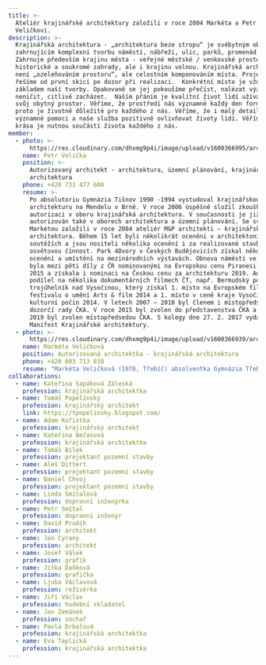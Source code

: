 ```yaml
---
title: >-
  Ateliér krajinářské architektury založili v roce 2004 Markéta a Petr
  Veličkovi.
description: >-
  Krajinářská architektura - „architektura beze stropu“ je svébytným oborem
  zahrnujícím komplexní tvorbu náměstí, nábřeží, ulic, parků, promenád …
  Zahrnuje především krajinu města - veřejné městské / venkovské prostory,
  historické a soukromé zahrady, ale i krajinu volnou. Krajinářská architektura
  není „ozeleňováním prostoru“, ale celostním komponováním místa. Projekty
  řešíme od první skici po dozor při realizaci.  Konkrétní místo je vždy
  základem naší tvorby. Opakovaně se jej pokoušíme přečíst, nalézat významy,
  neničit, citlivě zacházet.  Naším přáním je kvalitní život lidí užívajících
  svůj obytný prostor. Věříme, že prostředí nás významně každý den formuje a
  proto je životně důležité pro každého z nás. Věříme, že i malý detail může
  významně pomoci a naše služba pozitivně ovlivňovat životy lidí. Věříme, že
  krása je nutnou součástí života každého z nás.
member:
  - photo: >-
      https://res.cloudinary.com/dhxmg9p4i/image/upload/v1600366995/archweb/petr-1_tpcdcl.jpg
    name: Petr Velička
    position: >-
      Autorizovaný architekt - architektura, územní plánování, krajinářská
      architektura
    phone: +420 731 477 608
    resume: >-
      Po absolutoriu Gymnázia Tišnov 1990 -1994 vystudoval krajinářskou
      architekturu na Mendelu v Brně. V roce 2006 úspěšně složil zkoušky k
      autorizaci v oboru krajinářská architektura. V současnosti je již
      autorizován také v oborech architektura a územní plánování. Se svou ženou
      Markétou založili v roce 2004 ateliér M&P architekti – krajinářská
      architektura. Během 15 let byli několikrát oceněni v architektonických
      soutěžích a jsou nositeli několika ocenění i za realizované stavby a
      osvětovou činnost. Park 4Dvory v Českých Budějovicích získal několik
      ocenění a umístění na mezinárodních výstavách. Obnova náměstí ve Stříbře
      byla mezi pěti díly z ČR nominovanými na Evropskou cenu Piranesi Award
      2015 a získala i nominaci na Českou cenu za architekturu 2019. Autorsky se
      podílel na několika dokumentárních filmech ČT, např. Bermudský poetický
      trojúhelník nad Vysočinou, který získal 1. místo na Evropském filmovém
      festivalu o umění Arts & film 2014 a 1. místo v ceně kraje Vysočina za
      kulturní počin 2014. V letech 2007 – 2010 byl členem i místopředsedou
      dozorčí rady ČKA. V roce 2015 byl zvolen do představenstva ČKA a v roce
      2019 byl zvolen místopředsedou ČKA. S kolegy dne 27. 2. 2017 vydali
      Manifest Krajinářské architektury.
  - photo: >-
      https://res.cloudinary.com/dhxmg9p4i/image/upload/v1600366939/archweb/markera_blgze4.jpg
    name: Markéta Veličková
    position: Autorizovaná architektka - krajinářská architektura
    phone: +420 603 713 838
    resume: "Markéta Veličková (1978, Třebíč) absolventka Gymnázia Třebíč, vystudovala krajinářskou architekturu na Mendelově univerzitě v\_Brně, Od roku 2008 autorizovaná architektka A3. V\_roce 2004 spoluzaložila s\_P. Veličkou ateliér M&P architekti–krajinářská architektura, ve kterém působí dodnes. K\_jejím realizovaným stavbám patří např. archeopark Mikulčice (s P. Veličkou a J. Cyranym, 2013), náměstí v\_Černošíně (s P. Veličkou a D. Prudíkem, 2010), Park 4Dvory v\_Českých Budějovicích (s P. Veličkou a D. Prudíkem, 2014), obnova náměstí ve Stříbře (s P. Veličkou, 2018) a další. Nositelka několika ocenění, např. Ceny kraje Vysočina za kulturní počin 2014, Nominace Česká cena za architekturu 2016 a 2019, German Design Awards 2020. Spoluautorka knih a filmových dokumentů ČT o krajině a zahradách v\_České republice. Spoluautorka Manifestu Krajinářské architektury (2017)."
collaborations:
  - name: Kateřina Sapáková Záleská
    profession: krajinářská architektka
  - name: Tomáš Popelínský
    profession: krajinářský architekt
    link: https://tpopelinsky.blogspot.com/
  - name: Adam Kořistka
    profession: krajinářský architekt
  - name: Kateřina Nečasová
    profession: krajinářská architektka
  - name: Tomáš Bílek
    profession: projektant pozemní stavby
  - name: Aleš Dittert
    profession: projektant pozemní stavby
  - name: Daniel Chvoj
    profession: projektant pozemní stavby
  - name: Linda Smítalová
    profession: dopravní inženýrka
  - name: Petr Smítal
    profession: dopravní inženýr
  - name: David Prudík
    profession: architekt
  - name: Jan Cyrany
    profession: architekt
  - name: Josef Válek
    profession: grafik
  - name: Jitka Daňková
    profession: grafička
  - name: Ljuba Václavová
    profession: režisérka
  - name: Jiří Václav
    profession: hudební skladatel
  - name: Jan Zemánek
    profession: sochař
  - name: Pavla Drbalová
    profession: krajinářská architektka
  - name: Eva Teplická
    profession: krajinářská architektka
---
```

